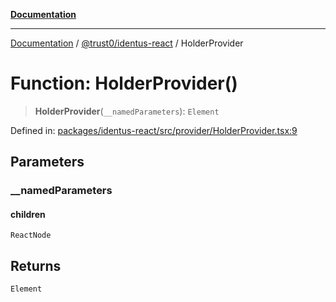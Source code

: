 [**Documentation**](../../../README.md)

***

[Documentation](../../../README.md) / [@trust0/identus-react](../README.md) / HolderProvider

# Function: HolderProvider()

> **HolderProvider**(`__namedParameters`): `Element`

Defined in: [packages/identus-react/src/provider/HolderProvider.tsx:9](https://github.com/trust0-project/identus/blob/70257c7f576d893ec84798c6299981631616f941/packages/identus-react/src/provider/HolderProvider.tsx#L9)

## Parameters

### \_\_namedParameters

#### children

`ReactNode`

## Returns

`Element`
